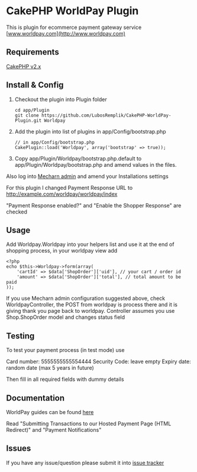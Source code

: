 # CakePHP WorldPay Plugin

This is plugin for ecommerce payment gateway service [www.worldpay.com](http://www.worldpay.com)


## Requirements

[CakePHP v2.x](https://github.com/cakephp/cakephp)   


## Install & Config

1.	Checkout the plugin into Plugin folder

		cd app/Plugin
		git clone https://github.com/LubosRemplik/CakePHP-WorldPay-Plugin.git Worldpay

1.	Add the plugin into list of plugins in app/Config/bootstrap.php
		
		// in app/Config/bootstrap.php
		CakePlugin::load('Worldpay', array('bootstrap' => true));
		

1.	Copy app/Plugin/Worldpay/bootstrap.php.default to app/Plugin/Worldpay/bootstrap.php and amend values in the files.


Also log into [Mecharn admin](https://secure.worldpay.com/sso/public/auth/login.html?serviceIdentifier=merchantadmin) and amend your Installations settings

For this plugin I changed Payment Response URL to
http://example.com/worldpay/worldpay/index

"Payment Response enabled?" and "Enable the Shopper Response" are checked


## Usage

Add Worldpay.Worldpay into your helpers list and use it at the end of shopping process, in your worldpay view add

	<?php
	echo $this->Worldpay->form(array(
		'cartId' => $data['ShopOrder']['uid'], // your cart / order id
		'amount' => $data['ShopOrder']['total'], // total amount to be paid
	));

If you use Mecharn admin configuration suggested above, check WorldpayController, the POST from worldpay is process there and it is giving thank you page back to worldpay. Controller assumes you use Shop.ShopOrder model and changes status field


## Testing

To test your payment process (in test mode) use

Card number: 5555555555554444
Security Code: leave empty
Expiry date: random date (max 5 years in future)

Then fill in all required fields with dummy details


## Documentation

WorldPay guides can be found [here](http://www.worldpay.com/support/bg/index.php?page=guides)

Read "Submitting Transactions to our Hosted Payment Page (HTML Redirect)" and "Payment Notifications"


## Issues

If you have any issue/question please submit it into [issue tracker](https://github.com/LubosRemplik/CakePHP-WorldPay-Plugin/issues)
